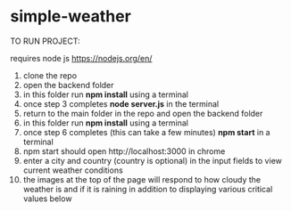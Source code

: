 # simple-weather

TO RUN PROJECT:

requires node js https://nodejs.org/en/

1. clone the repo
2. open the backend folder
3. in this folder run **npm install** using a terminal
4. once step 3 completes **node server.js** in the terminal
5. return to the main folder in the repo and open the backend folder
6. in this folder run **npm install** using a terminal
7. once step 6 completes (this can take a few minutes) **npm start** in a terminal
8. npm start should open http://localhost:3000 in chrome
9. enter a city and country (country is optional) in the input fields to view current weather conditions
10. the images at the top of the page will respond to how cloudy the weather is and if it is raining
    in addition to displaying various critical values below

